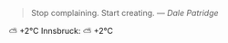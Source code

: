 > Stop complaining. Start creating.
> &mdash; <cite>Dale Patridge</cite>

⛅️  +2°C
Innsbruck: ⛅️  +2°C